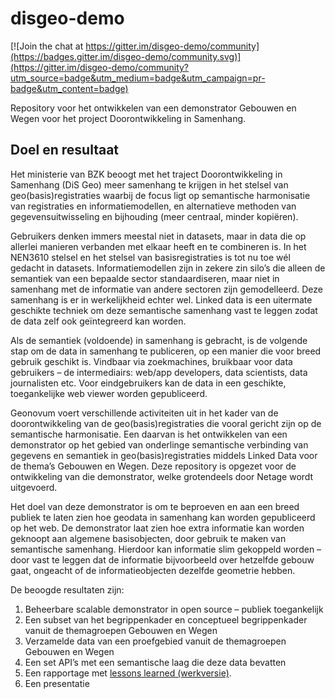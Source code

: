 # disgeo-demo

[![Join the chat at https://gitter.im/disgeo-demo/community](https://badges.gitter.im/disgeo-demo/community.svg)](https://gitter.im/disgeo-demo/community?utm_source=badge&utm_medium=badge&utm_campaign=pr-badge&utm_content=badge)

Repository voor het ontwikkelen van een demonstrator Gebouwen en Wegen voor het project Doorontwikkeling in Samenhang.

## Doel en resultaat

Het ministerie van BZK beoogt met het traject Doorontwikkeling in Samenhang (DiS Geo) meer samenhang te krijgen in het stelsel van geo(basis)registraties waarbij de focus ligt op semantische harmonisatie van registraties en informatiemodellen, en alternatieve methoden van gegevensuitwisseling en bijhouding (meer centraal, minder kopiëren). 

Gebruikers denken immers meestal niet in datasets, maar in data die op allerlei manieren verbanden met elkaar heeft en te combineren is. In het NEN3610 stelsel en het stelsel van basisregistraties is tot nu toe wél gedacht in datasets. Informatiemodellen zijn in zekere zin silo’s die alleen de semantiek van een bepaalde sector standaardiseren, maar niet in samenhang met de informatie van andere sectoren zijn gemodelleerd. Deze samenhang is er in werkelijkheid echter wel. Linked data is een uitermate geschikte techniek om deze semantische samenhang vast te leggen zodat de data zelf ook geïntegreerd kan worden.

Als de semantiek (voldoende) in samenhang is gebracht, is de volgende stap om de data in samenhang te publiceren, op een manier die voor breed gebruik geschikt is. Vindbaar via zoekmachines, bruikbaar voor data gebruikers – de intermediairs: web/app developers, data scientists, data journalisten etc. Voor eindgebruikers kan de data in een geschikte, toegankelijke web viewer worden gepubliceerd.

Geonovum voert verschillende activiteiten uit in het kader van de doorontwikkeling van de geo(basis)registraties die vooral gericht zijn op de semantische harmonisatie. Een daarvan is het ontwikkelen van een demonstrator op het gebied van onderlinge semantische verbinding van gegevens en semantiek in geo(basis)registraties middels Linked Data voor de thema’s Gebouwen en Wegen. Deze repository is opgezet voor de ontwikkeling van die demonstrator, welke grotendeels door Netage wordt uitgevoerd.

Het doel van deze demonstrator is om te beproeven en aan een breed publiek te laten zien hoe geodata in samenhang kan worden gepubliceerd op het web. De demonstrator laat zien hoe extra informatie kan worden geknoopt aan algemene basisobjecten, door gebruik te maken van semantische samenhang. Hierdoor kan informatie slim gekoppeld worden – door vast te leggen dat de informatie bijvoorbeeld over hetzelfde gebouw gaat, ongeacht of de informatieobjecten dezelfde geometrie hebben.

De beoogde resultaten zijn:
1.	Beheerbare scalable demonstrator in open source  – publiek toegankelijk 
2.	Een subset van het begrippenkader en conceptueel begrippenkader vanuit de themagroepen Gebouwen en Wegen
3.	Verzamelde data van een proefgebied vanuit de themagroepen Gebouwen en Wegen
4.	Een set API’s met een semantische laag die deze data bevatten
5.	Een rapportage met [lessons learned (werkversie)](https://geonovum.github/io/disgeo-demo).
6.	Een presentatie
